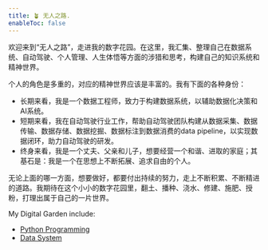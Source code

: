 ```yaml
---
title: 🪴 无人之路.
enableToc: false
---
```



欢迎来到“无人之路”，走进我的数字花园。在这里，我汇集、整理自己在数据系统、自动驾驶、个人管理、人生体悟等方面的涉猎和思考，构建自己的知识系统和精神世界。



个人的角色是多重的，对应的精神世界应该是丰富的。我有下面的各种身份：

* 长期来看，我是一个数据工程师，致力于构建数据系统，以辅助数据化决策和AI系统。
* 短期来看，我在自动驾驶行业工作，帮助自动驾驶团队构建从数据采集、数据传输、数据存储、数据挖掘、数据标注到数据消费的data pipeline，以实现数据闭环，助力自动驾驶的研发。
* 终身来看，我是一个丈夫、父亲和儿子，想要经营一个和谐、进取的家庭；其基石是：我是一个在思想上不断拓展、追求自由的个人。



无论上面的哪一方面，想要做好，都要付出持续的努力，走上不断积累、不断精进的道路。我期待在这个小小的数字花园里，翻土、播种、浇水、修建、施肥、授粉，打理出属于自己的一片世界。



My Digital Garden include: 

* [Python Programming](notes/python-programming.md)
* [Data System](notes/data-system.md)

